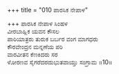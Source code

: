 +++
title = "010 ಪಾರಸಿಕ ನೇಪಾಳ"

+++
ಪಾರಸಿಕ ನೇಪಾಳ ಸಿಂಹಳ  
ವೀರಬಾಹ್ಲಿಕ ಯವನ ಕೌಸಲ  
ಪಾರಿಯಾತ್ರರು ತುರುಕ ಬರ್ಬರ ವಂಗ ಮಾಗಧರು  
ಕೌರವೇಂದ್ರನ ಮನ್ನಣೆಯ ಪರಿ  
ವಾರವೀತನ ಕೆಣಕಿದರು ಸರ  
ಳೋರಣವ ಸೈಗರೆದರದುಭುತವಾಯ್ತು ಸಂಗ್ರಾಮ   ॥10॥